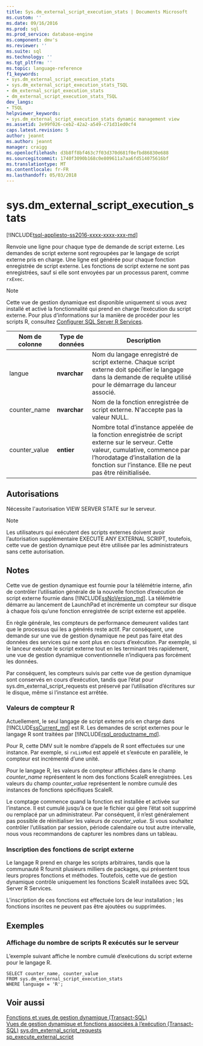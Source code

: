 ```yaml
---
title: Sys.dm_external_script_execution_stats | Documents Microsoft
ms.custom: ''
ms.date: 09/16/2016
ms.prod: sql
ms.prod_service: database-engine
ms.component: dmv's
ms.reviewer: ''
ms.suite: sql
ms.technology: ''
ms.tgt_pltfrm: ''
ms.topic: language-reference
f1_keywords:
- sys.dm_external_script_execution_stats
- sys.dm_external_script_execution_stats_TSQL
- dm_external_script_execution_stats
- dm_external_script_execution_stats_TSQL
dev_langs:
- TSQL
helpviewer_keywords:
- sys.dm_external_script_execution_stats dynamic management view
ms.assetid: 2e99f026-ceb2-42a2-a549-c71d31ed0cf4
caps.latest.revision: 5
author: jeannt
ms.author: jeannt
manager: craigg
ms.openlocfilehash: d3b8ff8bf463c7f03d370d681f0efbd86830e688
ms.sourcegitcommit: 1740f3090b168c0e809611a7aa6fd514075616bf
ms.translationtype: MT
ms.contentlocale: fr-FR
ms.lasthandoff: 05/03/2018
---
```

# <a name="sysdmexternalscriptexecutionstats"></a>sys.dm_external_script_execution_stats
[!INCLUDE[tsql-appliesto-ss2016-xxxx-xxxx-xxx-md](../../includes/tsql-appliesto-ss2016-xxxx-xxxx-xxx-md.md)]


  Renvoie une ligne pour chaque type de demande de script externe. Les demandes de script externe sont regroupées par le langage de script externe pris en charge. Une ligne est générée pour chaque fonction enregistrée de script externe. Les fonctions de script externe ne sont pas enregistrées, sauf si elle sont envoyées par un processus parent, comme `rxExec`.

 
  
> [!NOTE]  
>  Cette vue de gestion dynamique est disponible uniquement si vous avez installé et activé la fonctionnalité qui prend en charge l’exécution du script externe. Pour plus d’informations sur la manière de procéder pour les scripts R, consultez [Configurer SQL Server R Services](../../advanced-analytics/r-services/set-up-sql-server-r-services-in-database.md).  
  
|Nom de colonne|Type de données| Description|  
|-----------------|---------------|-----------------|  
|langue|**nvarchar**|Nom du langage enregistré de script externe. Chaque script externe doit spécifier le langage dans la demande de requête utilisé pour le démarrage du lanceur associé. |  
|counter_name|**nvarchar**|Nom de la fonction enregistrée de script externe. N'accepte pas la valeur NULL.|  
|counter_value|**entier**|Nombre total d’instance appelée de la fonction enregistrée de script externe sur le serveur. Cette valeur, cumulative, commence par l’horodatage d’installation de la fonction sur l’instance. Elle ne peut pas être réinitialisée.|  

  
## <a name="permissions"></a>Autorisations  
 Nécessite l'autorisation VIEW SERVER STATE sur le serveur.  
  
> [!NOTE]  
>  Les utilisateurs qui exécutent des scripts externes doivent avoir l’autorisation supplémentaire EXECUTE ANY EXTERNAL SCRIPT, toutefois, cette vue de gestion dynamique peut être utilisée par les administrateurs sans cette autorisation. 
  
## <a name="remarks"></a>Notes  
  Cette vue de gestion dynamique est fournie pour la télémétrie interne, afin de contrôler l’utilisation générale de la nouvelle fonction d’exécution de script externe fournie dans [!INCLUDE[ssNoVersion_md](../../includes/ssnoversion-md.md)]. La télémétrie démarre au lancement de LaunchPad et incrémente un compteur sur disque à chaque fois qu’une fonction enregistrée de script externe est appelée.

En règle générale, les compteurs de performance demeurent valides tant que le processus qui les a générés reste actif. Par conséquent, une demande sur une vue de gestion dynamique ne peut pas faire état des données des services qui ne sont plus en cours d’exécution. Par exemple, si le lanceur exécute le script externe tout en les terminant très rapidement, une vue de gestion dynamique conventionnelle n’indiquera pas forcément les données.

Par conséquent, les compteurs suivis par cette vue de gestion dynamique sont conservés en cours d’exécution, tandis que l’état pour sys.dm_external_script_requests est préservé par l’utilisation d’écritures sur le disque, même si l’instance est arrêtée.

   
  
### <a name="r-counter-values"></a>Valeurs de compteur R
 Actuellement, le seul langage de script externe pris en charge dans [!INCLUDE[ssCurrent_md](../../includes/sscurrent-md.md)] est R. Les demandes de script externes pour le langage R sont traitées par [!INCLUDE[rsql_productname_md](../../includes/rsql-productname-md.md)]. 

Pour R, cette DMV suit le nombre d’appels de R sont effectuées sur une instance. Par exemple, si `rxLinMod` est appelé et s’exécute en parallèle, le compteur est incrémenté d’une unité.
 
Pour le langage R, les valeurs de compteur affichées dans le champ *counter_name* représentent le nom des fonctions ScaleR enregistrées. Les valeurs du champ *counter_value* représentent le nombre cumulé des instances de fonctions spécifiques ScaleR. 

Le comptage commence quand la fonction est installée et activée sur l’instance. Il est cumulé jusqu’à ce que le fichier qui gère l’état soit supprimé ou remplacé par un administrateur. Par conséquent, il n’est généralement pas possible de réinitialiser les valeurs de *counter_value*. Si vous souhaitez contrôler l’utilisation par session, période calendaire ou tout autre intervalle, nous vous recommandons de capturer les nombres dans un tableau.

### <a name="registration-of-external-script-functions"></a>Inscription des fonctions de script externe

Le langage R prend en charge les scripts arbitraires, tandis que la communauté R fournit plusieurs milliers de packages, qui présentent tous leurs propres fonctions et méthodes. Toutefois, cette vue de gestion dynamique contrôle uniquement les fonctions ScaleR installées avec SQL Server R Services.

L’inscription de ces fonctions est effectuée lors de leur installation ; les fonctions inscrites ne peuvent pas être ajoutées ou supprimées.

## <a name="examples"></a>Exemples  
  
### <a name="viewing-the-number-of-r-scripts-run-on-the-server"></a>Affichage du nombre de scripts R exécutés sur le serveur  
 L’exemple suivant affiche le nombre cumulé d’exécutions du script externe pour le langage R.  
  
```  
SELECT counter_name, counter_value   
FROM sys.dm_external_script_execution_stats   
WHERE language = 'R';
```  

  
## <a name="see-also"></a>Voir aussi  
 [Fonctions et vues de gestion dynamique &#40;Transact-SQL&#41;](~/relational-databases/system-dynamic-management-views/system-dynamic-management-views.md)   
 [Vues de gestion dynamique et fonctions associées à l’exécution &#40;Transact-SQL&#41;](../../relational-databases/system-dynamic-management-views/execution-related-dynamic-management-views-and-functions-transact-sql.md) 
[sys.dm_external_script_requests](../../relational-databases/system-dynamic-management-views/sys-dm-external-script-requests.md)  
[sp_execute_external_script](../../relational-databases/system-stored-procedures/sp-execute-external-script-transact-sql.md)  
  


